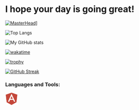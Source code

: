 # I hope your day is going great!
[![MasterHead](https://freesvg.org/img/Oil-Refinery-Silhouette.png)](https://github.com/KirillDemyanenko)]

![Top Langs](https://github-readme-stats.vercel.app/api/top-langs/?username=kirilldemyanenko&layout=compact)

![My GitHub stats](https://github-readme-stats.vercel.app/api?username=kirilldemyanenko&show_icons=true&theme=white)

[![wakatime](https://wakatime.com/badge/user/5e1b6209-21af-40ab-aa49-ba0c21cc3f0a.svg)](https://wakatime.com/@5e1b6209-21af-40ab-aa49-ba0c21cc3f0a)

[![trophy](https://github-profile-trophy.vercel.app/?username=KirillDemyanenko&row=2&column=2)](https://github.com/KirillDemyanenko)

[![GitHub Streak](https://github-readme-streak-stats.herokuapp.com/?user=KirillDemyanenko)](https://github.com/KirillDemyanenko)

<h3 align="left">Languages and Tools:</h3>
<p align="left"> <a href="https://www.cprogramming.com/" target="_blank"> <img src="https://github.com/devicons/devicon/blob/master/icons/angularjs/angularjs-plain.svg" alt="c" width="40" height="40"/></a></p>
